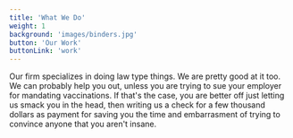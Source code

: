 ```yaml
---
title: 'What We Do'
weight: 1
background: 'images/binders.jpg'
button: 'Our Work'
buttonLink: 'work'
---
```


Our firm specializes in doing law type things. We are pretty good at it too. We can probably help you out, unless you are trying to sue your employer for mandating vaccinations. If that's the case, you are better off just letting us smack you in the head, then writing us a check for a few thousand dollars as payment for saving you the time and embarrasment of trying to convince anyone that you aren't insane.
